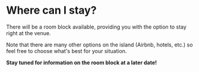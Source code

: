 # Where can I stay?

There will be a room block available, providing you with the option to stay right at the venue.

Note that there are many other options on the island (Airbnb, hotels, etc.) so feel free to choose what's best for your situation. 

**Stay tuned for information on the room block at a later date!**